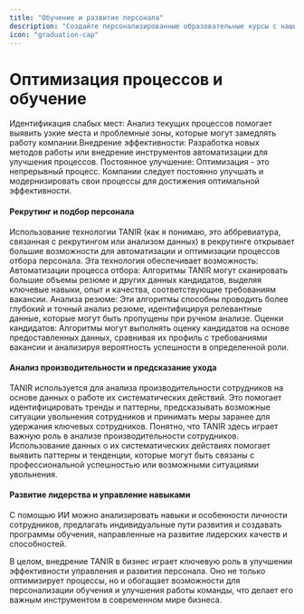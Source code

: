 ```yaml
---
title: "Обучение и развитие персонала"
description: "Создайте персонализированные образовательные курсы с нашими ИИ-обучателями. Поднимите квалификацию вашего персонала!"
icon: "graduation-cap"
---
```


# Оптимизация процессов и обучение
Идентификация слабых мест: Анализ текущих процессов помогает выявить узкие места и проблемные зоны, которые могут замедлять работу компании.Внедрение эффективности: Разработка новых методов работы или внедрение инструментов автоматизации для улучшения процессов.
Постоянное улучшение: Оптимизация - это непрерывный процесс. Компании следует постоянно улучшать и модернизировать свои процессы для достижения оптимальной эффективности.
#### Рекрутинг и подбор персонала
Использование технологии TANIR (как я понимаю, это аббревиатура, связанная с рекрутингом или анализом данных) в рекрутинге открывает большие возможности для автоматизации и оптимизации процессов отбора персонала. Эта технология обеспечивает возможность:
Автоматизации процесса отбора: Алгоритмы TANIR могут сканировать большие объемы резюме и других данных кандидатов, выделяя ключевые навыки, опыт и качества, соответствующие требованиям вакансии.
Анализа резюме: Эти алгоритмы способны проводить более глубокий и точный анализ резюме, идентифицируя релевантные данные, которые могут быть пропущены при ручном анализе.
Оценки кандидатов: Алгоритмы могут выполнять оценку кандидатов на основе предоставленных данных, сравнивая их профиль с требованиями вакансии и анализируя вероятность успешности в определенной роли.
#### Анализ производительности и предсказание ухода
TANIR используется для анализа производительности сотрудников на основе данных о работе их систематических действий. Это помогает идентифицировать тренды и паттерны, предсказывать возможные ситуации увольнения сотрудников и принимать меры заранее для удержания ключевых сотрудников. Понятно, что TANIR здесь играет важную роль в анализе производительности сотрудников. Использование данных о их систематических действиях помогает выявить паттерны и тенденции, которые могут быть связаны с профессиональной успешностью или возможными ситуациями увольнения.
#### Развитие лидерства и управление навыками
С помощью ИИ можно анализировать навыки и особенности личности сотрудников, предлагать индивидуальные пути развития и создавать программы обучения, направленные на развитие лидерских качеств и способностей.

В целом, внедрение TANIR в бизнес играет ключевую роль в улучшении эффективности управления и развития персонала. Оно не только оптимизирует процессы, но и обогащает возможности для персонализации обучения и улучшения работы команды, что делает его важным инструментом в современном мире бизнеса.
